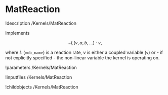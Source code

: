 # MatReaction
!description /Kernels/MatReaction

Implements

$$
-L(v,a,b,\dots)\cdot v,
$$

where $L$ (`mob_name`) is a reaction rate, $v$ is either a coupled variable (`v`)
or - if not explicitly specified - the non-linear variable the kernel is operating on.

!parameters /Kernels/MatReaction

!inputfiles /Kernels/MatReaction

!childobjects /Kernels/MatReaction
